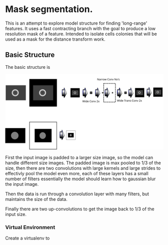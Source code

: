 # Mask segmentation.

This is an attempt to explore model structure for finding 'long-range' features.
It uses a fast contracting branch with the goal to produce a low resolution
mask of a feature. Intended to isolate cells colonies that will be used as
a mask for the distance transform work.


## Basic Structure
The basic structure is 

![schematic of model layers](images/model_structure.svg)

First the input image is padded to a larger size image, so the model can handle
different size images. The padded image is max pooled to 1/3 of the size, then
there are two convolutions with large kernels and large strides to effectivly 
pool the model even more, each of these layers has a small number of filters
essentially the model should learn how to gaussian blur the input image.

Then the data is run through a convolution layer with many filters, but 
maintains the size of the data. 

Finally there are two up-convolutions to get the image back to 1/3 of the input
size.

### Virtual Environment

Create a virtualenv to 